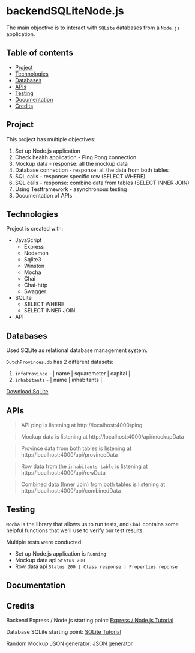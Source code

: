 # backendSQLiteNode.js
The main objective is to interact with `SQLite` databases from a `Node.js` application.

## Table of contents
* [Project](#Project)
* [Technologies](#technologies)
* [Databases](#Databases)
* [APIs](#APIs)
* [Testing](#Testing)
* [Documentation](#Documentation)
* [Credits](#Credits)

## Project
This project has multiple objectives:
1. Set up Node.js application
2. Check health application - Ping Pong connection
3. Mockup data - response: all the mockup data
4. Database connection - response: all the data from both tables
5. SQL calls - response: specific row (SELECT WHERE)
6. SQL calls - response: combine data from tables (SELECT INNER JOIN)
7. Using Testframework - asynchronous testing
8. Documentation of APIs

## Technologies
Project is created with:
* JavaScript
  * Express
  * Nodemon
  * Sqlite3
  * Winston
  * Mocha
  * Chai
  * Chai-http
  * Swagger
* SQLite
  * SELECT WHERE 
  * SELECT INNER JOIN
* API

## Databases
Used SQLite as relational database management system.

`DutchProvinces.db` has 2 different datasets:
1. `infoProvince` - | name | squaremeter | capital |
2. `inhabitants` -  | name | inhabitants |

[Download SqLite](https://www.sqlite.org/index.html)

## APIs
> API ping is listening at http://localhost:4000/ping

> Mockup data is listening at http://localhost:4000/api/mockupData 

> Province data from both tables is listening at http://localhost:4000/api/provinceData

> Row data from the `inhabitants table` is listening at http://localhost:4000/api/rowData

> Combined data (Inner Join) from both tables is listening at http://localhost:4000/api/combinedData

## Testing
`Mocha` is the library that allows us to run tests, and `Chai` contains some helpful functions that we'll use to verify our test results.

Multiple tests were conducted:
* Set up Node.js application is `Running`
* Mockup data api `Status 200`
* Row data api `Status 200 | Class response | Properties reponse`

## Documentation

## Credits
Backend Express / Node.js starting point:
[Express / Node.js Tutorial](https://expressjs.com/)

Database SQLite starting point:
[SQLite Tutorial](https://www.sqlitetutorial.net/)

Random Mockup JSON generator:
[JSON generator](https://www.json-generator.com/)
